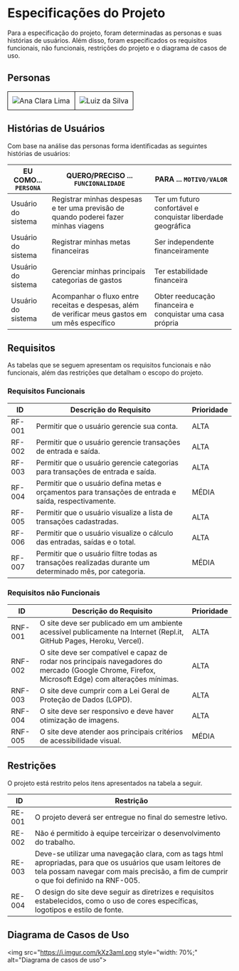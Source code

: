 # Especificações do Projeto

Para a especificação do projeto, foram determinadas as personas e suas histórias de usuários. Além disso, foram especificados os requisitos funcionais, não funcionais, restrições do projeto e o diagrama de casos de uso.

## Personas
<table style="border-collapse: collapse;">
  <tr>
    <td style="border: 1px solid black; padding: 10px;">
      <img src="https://i.imgur.com/neNHn6v.png"" alt="Ana Clara Lima" style="max-width: 100%; height: auto;">
    </td>
    <td style="border: 1px solid black; padding: 10px;">
      <img src="https://i.imgur.com/f3CJqC6.png" alt="Luiz da Silva" style="max-width: 100%; height: auto;">
    </td>
  </tr>
</table>

## Histórias de Usuários

Com base na análise das personas forma identificadas as seguintes histórias de usuários:

|EU COMO... `PERSONA`| QUERO/PRECISO ... `FUNCIONALIDADE` |PARA ... `MOTIVO/VALOR`                 |
|--------------------|------------------------------------|----------------------------------------|
|Usuário do sistema  | Registrar minhas despesas e ter uma previsão de quando poderei fazer minhas viagens | Ter um futuro confortável e conquistar liberdade geográfica |
|Usuário do sistema  | Registrar minhas metas financeiras | Ser independente financeiramente |
|Usuário do sistema  | Gerenciar minhas principais categorias de gastos | Ter estabilidade financeira |
|Usuário do sistema  | Acompanhar o fluxo entre receitas e despesas, além de verificar meus gastos em um mês específico | Obter reeducação financeira e conquistar uma casa própria |

## Requisitos

As tabelas que se seguem apresentam os requisitos funcionais e não funcionais, além das restrições que detalham o escopo do projeto.

### Requisitos Funcionais

|ID    | Descrição do Requisito  | Prioridade |
|------|-----------------------------------------|----|
|RF-001| Permitir que o usuário gerencie sua conta. | ALTA |
|RF-002| Permitir que o usuário gerencie transações de entrada e saída. | ALTA |
|RF-003| Permitir que o usuário gerencie categorias para transações de entrada e saída. | ALTA |
|RF-004| Permitir que o usuário defina metas e orçamentos para transações de entrada e saída, respectivamente. | MÉDIA |
|RF-005| Permitir que o usuário visualize a lista de transações cadastradas. | ALTA |
|RF-006| Permitir que o usuário visualize o cálculo das entradas, saídas e o total. | ALTA |
|RF-007| Permitir que o usuário filtre todas as transações realizadas durante um determinado mês, por categoria. | MÉDIA |

### Requisitos não Funcionais

|ID     | Descrição do Requisito | Prioridade |
|-------|-------------------------|----|
|RNF-001| O site deve ser publicado em um ambiente acessível publicamente na Internet (Repl.it, GitHub Pages, Heroku, Vercel). | ALTA | 
|RNF-002| O site deve ser compatível e capaz de rodar nos principais navegadores do mercado (Google Chrome, Firefox, Microsoft Edge) com alterações mínimas. |  ALTA | 
|RNF-003| O site deve cumprir com a Lei Geral de Proteção de Dados (LGPD). | ALTA | 
|RNF-004| O site deve ser responsivo e deve haver otimização de imagens. | ALTA | 
|RNF-005| O site deve atender aos principais critérios de acessibilidade visual. | MÉDIA |

## Restrições

O projeto está restrito pelos itens apresentados na tabela a seguir.

|ID| Restrição                                             |
|--|-------------------------------------------------------|
|RE-001| O projeto deverá ser entregue no final do semestre letivo. |
|RE-002| Não é permitido à equipe terceirizar o desenvolvimento do trabalho. |
|RE-003| Deve-se utilizar uma navegação clara, com as tags html apropriadas, para que os usuários que usam leitores de tela possam navegar com mais precisão, a fim de cumprir o que foi definido na RNF-005. |
|RE-004| O design do site deve seguir as diretrizes e requisitos estabelecidos, como o uso de cores específicas, logotipos e estilo de fonte. |

## Diagrama de Casos de Uso

<img src="https://i.imgur.com/kXz3amI.png style="width: 70%;" alt="Diagrama de casos de uso">
